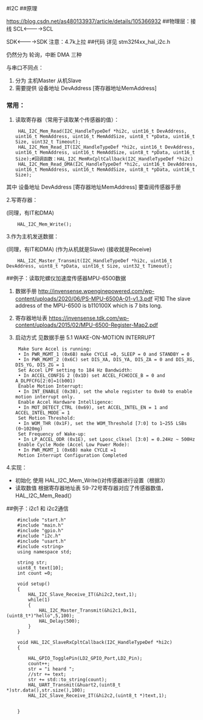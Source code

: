 #I2C
##原理

<https://blog.csdn.net/as480133937/article/details/105366932>
##物理层：接线
SCL<---->SCL 

SDK<---->SDK
注意：4.7k上拉
##代码
详见 stm32f4xx_hal_i2c.h

仍然分为 轮询，中断 DMA 三种

与串口不同点： 

1. 分为 主机Master 从机Slave 
2. 需要提供 设备地址 DevAddress [寄存器地址MemAddress]

### 常用：
1. 读取寄存器（常用于读取某个传感器的值）：
    
        HAL_I2C_Mem_Read(I2C_HandleTypeDef *hi2c, uint16_t DevAddress, uint16_t MemAddress, uint16_t MemAddSize, uint8_t *pData, uint16_t Size, uint32_t Timeout);
        HAL_I2C_Mem_Read_IT(I2C_HandleTypeDef *hi2c, uint16_t DevAddress, uint16_t MemAddress, uint16_t MemAddSize, uint8_t *pData, uint16_t Size);#回调函数：HAL_I2C_MemRxCpltCallback(I2C_HandleTypeDef *hi2c)
        HAL_I2C_Mem_Read_DMA(I2C_HandleTypeDef *hi2c, uint16_t DevAddress, uint16_t MemAddress, uint16_t MemAddSize, uint8_t *pData, uint16_t Size);

其中 设备地址 DevAddress [寄存器地址MemAddress] 要查阅传感器手册

2.写寄存器：

(同理，有IT和DMA)

        HAL_I2C_Mem_Write();

3.作为主机发送数据：

(同理，有IT和DMA)
(作为从机就是Slave)
(接收就是Receive)

        HAL_I2C_Master_Transmit(I2C_HandleTypeDef *hi2c, uint16_t DevAddress, uint8_t *pData, uint16_t Size, uint32_t Timeout);


##例子：读取陀螺仪加速度传感器MPU-6500数据
1. 数据手册 <http://invensense.wpenginepowered.com/wp-content/uploads/2020/06/PS-MPU-6500A-01-v1.3.pdf>
可知 The slave address of the MPU-6500 is b110100X which is 7 bits long.

2. 寄存器地址表 <https://invensense.tdk.com/wp-content/uploads/2015/02/MPU-6500-Register-Map2.pdf>

3. 启动方式 见数据手册 5.1 WAKE-ON-MOTION INTERRUPT 

        Make Sure Accel is running:
        • In PWR_MGMT_1 (0x6B) make CYCLE =0, SLEEP = 0 and STANDBY = 0
        • In PWR_MGMT_2 (0x6C) set DIS_XA, DIS_YA, DIS_ZA = 0 and DIS_XG, DIS_YG, DIS_ZG = 1
        Set Accel LPF setting to 184 Hz Bandwidth:
        • In ACCEL_CONFIG 2 (0x1D) set ACCEL_FCHOICE_B = 0 and A_DLPFCFG[2:0]=1(b001)
        Enable Motion Interrupt:
        • In INT_ENABLE (0x38), set the whole register to 0x40 to enable motion interrupt only.
        Enable Accel Hardware Intelligence:
        • In MOT_DETECT_CTRL (0x69), set ACCEL_INTEL_EN = 1 and ACCEL_INTEL_MODE = 1
        Set Motion Threshold:
        • In WOM_THR (0x1F), set the WOM_Threshold [7:0] to 1~255 LSBs (0~1020mg)
        Set Frequency of Wake-up:
        • In LP_ACCEL_ODR (0x1E), set Lposc_clksel [3:0] = 0.24Hz ~ 500Hz
        Enable Cycle Mode (Accel Low Power Mode):
        • In PWR_MGMT_1 (0x6B) make CYCLE =1
        Motion Interrupt Configuration Completed

4.实现：

* 初始化 使用 HAL_I2C_Mem_Write()对传感器进行设置（根据3）
* 读取数值 根据寄存器地址表 59-72号寄存器对应了传感器数值，HAL_I2C_Mem_Read(）

##例子：i2c1 和 i2c2通信

        #include "start.h"
        #include "main.h"
        #include "gpio.h"
        #include "i2c.h"
        #include "usart.h"
        #include <string>
        using namespace std;
        
        string str;
        uint8_t text[10];
        int count =0;
        
        void setup()
        {
            HAL_I2C_Slave_Receive_IT(&hi2c2,text,1);
            while(1)
            {
                HAL_I2C_Master_Transmit(&hi2c1,0x11,(uint8_t*)"hello",5,100);
                HAL_Delay(500);
            }
        }
        
        void HAL_I2C_SlaveRxCpltCallback(I2C_HandleTypeDef *hi2c)
        {
        
            HAL_GPIO_TogglePin(LD2_GPIO_Port,LD2_Pin);
            count++;
            str = "i heard ";
            //str += text;
            str += std::to_string(count);
            HAL_UART_Transmit(&huart2,(uint8_t *)str.data(),str.size(),100);
            HAL_I2C_Slave_Receive_IT(&hi2c2,(uint8_t *)text,1);
        
        
        }





